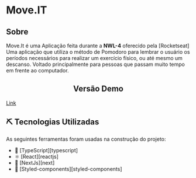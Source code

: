 # Move.IT

## Sobre

Move.It é uma Aplicação feita durante a **NWL-4** oferecido pela [Rocketseat] <br/>
Uma aplicação que utiliza o método de Pomodoro para lembrar o usuário os períodos necessários para realizar um exercício físico, ou até mesmo um descanso. Voltado principalmente para pessoas que passam muito tempo em frente ao computador.
<br/>


<span align="center">
	<h2> Versão Demo</h2>
  <a href="https://moveit-nlw-4.vercel.app/">Link</a>
</span>


## ⛏️ Tecnologias Utilizadas

As seguintes ferramentas foram usadas na construção do projeto:
- 🔵 [TypeScript][typescript]
- ⚛️ [React][reactjs]
- 🔼 [NextJs][next]
- 💅 [Styled-components][styled-components]


